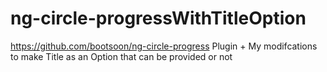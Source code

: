 # ng-circle-progressWithTitleOption
https://github.com/bootsoon/ng-circle-progress Plugin + My modifcations to make Title as an Option that can be provided or not
